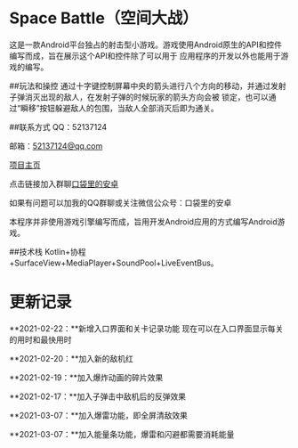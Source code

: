 # Space Battle（空间大战）
这是一款Android平台独占的射击型小游戏。游戏使用Android原生的API和控件编写而成，旨在展示这个API和控件除了可以用于
应用程序的开发以外也能用于游戏的编写。 

##玩法和操控
通过十字键控制屏幕中央的箭头进行八个方向的移动，并通过发射子弹消灭出现的敌人，在发射子弹的时候玩家的箭头方向会被
锁定，也可以通过“瞬移”按钮躲避敌人的包围，当敌人全部消灭后即为通关。

##联系方式
QQ：52137124

邮箱：52137124@qq.com

[项目主页](https://www.toutiao.com/i6928888667003978247/)

点击链接加入群聊[口袋里的安卓](https://jq.qq.com/?_wv=1027&k=AsHO1dZe)

如果有问题可以加我的QQ群聊或关注微信公众号：口袋里的安卓

本程序并非使用游戏引擎编写而成，旨用开发Android应用的方式编写Android游戏。

##技术栈
Kotlin+协程+SurfaceView+MediaPlayer+SoundPool+LiveEventBus。

更新记录
==
**2021-02-22：**新增入口界面和关卡记录功能
现在可以在入口界面显示每关的用时和最快用时

**2021-02-20：**加入新的敌机红

**2021-02-19：**加入爆炸动画的碎片效果

**2021-02-17：**加入子弹击中敌机后的反弹效果

**2021-03-07：**加入爆雷功能，即全屏清敌效果

**2021-03-07：**加入能量条功能，爆雷和闪避都需要消耗能量
